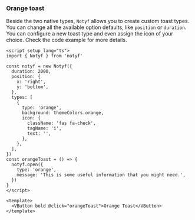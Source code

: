 ### Orange toast

Beside the two native types, `Notyf` allows you to create custom toast types.
You can change all the available option defaults, like `position` or `duration`.
You can configure a new toast type and even assign the icon of your choice.
Check the code example for more details.

<!--code-->

```vue
<script setup lang="ts">
import { Notyf } from 'notyf'

const notyf = new Notyf({
  duration: 2000,
  position: {
    x: 'right',
    y: 'bottom',
  },
  types: [
    {
      type: 'orange',
      background: themeColors.orange,
      icon: {
        className: 'fas fa-check',
        tagName: 'i',
        text: '',
      },
    },
  ],
})
const orangeToast = () => {
  notyf.open({
    type: 'orange',
    message: 'This is some useful information that you might need.',
  })
}
</script>

<template>
  <VButton bold @click="orangeToast">Orange Toast</VButton>
</template>
```

<!--/code-->
